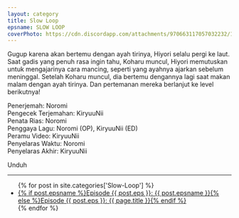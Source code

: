 ```yaml
---
layout: category
title: Slow Loop
epsname: SLOW LOOP
coverPhoto: https://cdn.discordapp.com/attachments/970663117057032232/1003664980547211325/mpv-shot0076.jpg
---
```


Gugup karena akan bertemu dengan ayah tirinya, Hiyori selalu pergi ke laut. Saat gadis yang penuh rasa ingin tahu, Koharu muncul, Hiyori memutuskan untuk mengajarinya cara mancing, seperti yang ayahnya ajarkan sebelum meninggal. Setelah Koharu muncul, dia bertemu dengannya lagi saat makan malam dengan ayah tirinya. Dan pertemanan mereka berlanjut ke level berikutnya!

Penerjemah: Noromi<br>
Pengecek Terjemahan: KiryuuNii<br>
Penata Rias: Noromi<br>
Penggaya Lagu: Noromi (OP), KiryuuNii (ED)<br>
Peramu Video: KiryuuNii<br>
Penyelaras Waktu: Noromi<br>
Penyelaras Akhir: KiryuuNii<br>

Unduh

---
  <ul>
    {% for post in site.categories['Slow-Loop'] %}
  <li><a href="{{ site.baseurl }}{{ post.url }}">{% if post.epsname %}Episode {{ post.eps }}: {{ post.epsname }}{% else %}Episode {{ post.eps }}: {{ page.title }}{% endif %}</a></li>
  {% endfor %}
  </ul>
